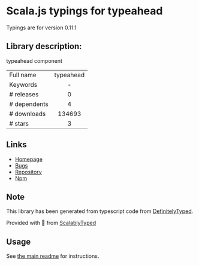 
# Scala.js typings for typeahead

Typings are for version 0.11.1

## Library description:
typeahead component

|                    |                 |
| ------------------ | :-------------: |
| Full name          | typeahead |
| Keywords           | - |
| # releases         | 0 |
| # dependents       | 4 |
| # downloads        | 134693 |
| # stars            | 3 |

## Links
- [Homepage](https://github.com/shtylman/typeahead#readme)
- [Bugs](https://github.com/shtylman/typeahead/issues)
- [Repository](https://github.com/shtylman/typeahead)
- [Npm](https://www.npmjs.com/package/typeahead)
    


## Note
This library has been generated from typescript code from [DefinitelyTyped](https://definitelytyped.org).

Provided with :purple_heart: from [ScalablyTyped](https://github.com/oyvindberg/ScalablyTyped)

## Usage
See [the main readme](../../readme.md) for instructions.


